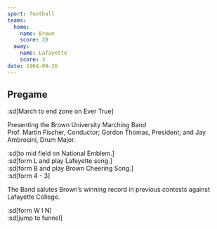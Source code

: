 ```yaml
---
sport: football
teams:
  home:
    name: Brown
    score: 20
  away:
    name: Lafayette
    score: 3
date: 1964-09-26
---
```


## Pregame

:sd[March to end zone on Ever True]

Presenting the Brown University Marching Band\
Prof. Martin Fischer, Conductor; Gordon Thomas, President; and Jay Ambrosini, Drum Major.

:sd[to mid field on National Emblem.]\
:sd[form L and play Lafeyette song.]\
:sd[form B and play Brown Cheering Song.]\
:sd[form 4 - 3]

The Band salutes Brown’s winning record in previous contests against Lafayette College.

:sd[form W I N]\
:sd[jump to funnel]
